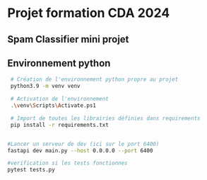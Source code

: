 # Projet formation CDA 2024

## Spam Classifier mini projet

## Environnement python

```bash
 # Création de l'environnement python propre au projet
 python3.9 -m venv venv
```

```bash
 # Activation de l'environnement
 .\venv\Scripts\Activate.ps1
```

```bash
 # Import de toutes les librairies définies dans requirements
 pip install -r requirements.txt
```

```bash

```

```bash
#Lancer un serveur de dev (ici sur le port 6400)
fastapi dev main.py --host 0.0.0.0 --port 6400 
```


```bash
#verification si les tests fonctionnes 
pytest tests.py
```
